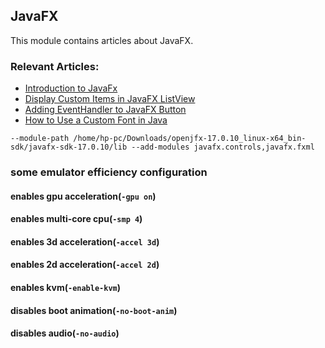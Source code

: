 ## JavaFX

This module contains articles about JavaFX.

### Relevant Articles:

- [Introduction to JavaFx](https://www.baeldung.com/javafx)
- [Display Custom Items in JavaFX ListView](https://www.baeldung.com/javafx-listview-display-custom-items)
- [Adding EventHandler to JavaFX Button](https://www.baeldung.com/javafx-button-eventhandler)
- [How to Use a Custom Font in Java](https://www.baeldung.com/java-custom-font)

```--module-path /home/hp-pc/Downloads/openjfx-17.0.10_linux-x64_bin-sdk/javafx-sdk-17.0.10/lib --add-modules javafx.controls,javafx.fxml```


### some emulator efficiency configuration


#### enables gpu acceleration(```-gpu on```)
#### enables multi-core cpu(```-smp 4```)
#### enables 3d acceleration(```-accel 3d```)
#### enables 2d acceleration(```-accel 2d```)
#### enables kvm(```-enable-kvm```)
#### disables boot animation(```-no-boot-anim```)
#### disables audio(```-no-audio```)

 
